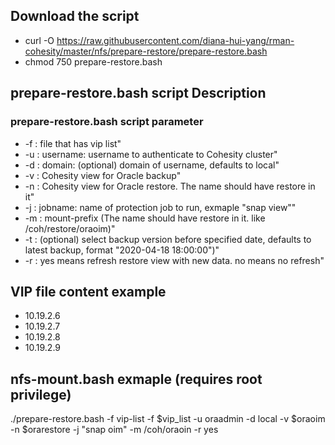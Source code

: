 ## Download the script

- curl -O https://raw.githubusercontent.com/diana-hui-yang/rman-cohesity/master/nfs/prepare-restore/prepare-restore.bash
- chmod 750 prepare-restore.bash

## prepare-restore.bash script Description

### prepare-restore.bash script parameter

- -f : file that has vip list"
- -u : username: username to authenticate to Cohesity cluster"
- -d : domain: (optional) domain of username, defaults to local"
- -v : Cohesity view for Oracle backup"
- -n : Cohesity view for Oracle restore. The name should have restore in it"
- -j : jobname: name of protection job to run, exmaple "snap view""
- -m : mount-prefix (The name should have restore in it. like /coh/restore/oraoim)"
- -t : (optional) select backup version before specified date, defaults to latest backup, format \"2020-04-18 18:00:00\")"
- -r : yes means refresh restore view with new data. no means no refresh"

## VIP file content example
- 10.19.2.6
- 10.19.2.7
- 10.19.2.8
- 10.19.2.9

## nfs-mount.bash exmaple (requires root privilege)
./prepare-restore.bash -f vip-list -f $vip_list -u oraadmin -d local -v $oraoim -n $orarestore -j "snap oim" -m /coh/oraoin -r yes


